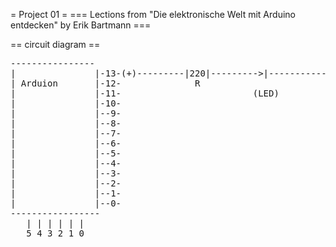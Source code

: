 = Project 01 =
=== Lections from "Die elektronische Welt mit Arduino entdecken" by Erik Bartmann ===

== circuit diagram ==

<pre>
---------------- 				 			   	
|				|-13-(+)---------|220|--------->|---------------
| Arduion	 	|-12-              R		                   |
|				|-11-						  (LED)            |
|				|-10-										   |
|				|--9-										   |
|				|--8-                                          |
|				|--7-                                          |
|				|--6-                                          |
|				|--5-                                          |
|				|--4-                                          |
|				|--3-                                          |
|				|--2-                                          |
|				|--1-                                          |
|				|--0-                                          |
-----------------                                              |
   | | | | | |         										  GND
   5 4 3 2 1 0
</pre>

